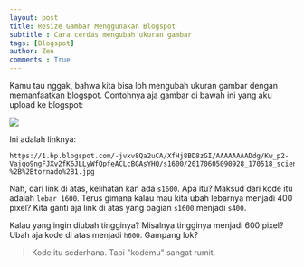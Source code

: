 ```yaml
---
layout: post
title: Resize Gambar Menggunakan Blogspot
subtitle : Cara cerdas mengubah ukuran gambar
tags: [Blogspot]
author: Zen
comments : True
---
```


Kamu tau nggak, bahwa kita bisa loh mengubah ukuran gambar dengan memanfaatkan blogspot. Contohnya aja gambar di bawah ini yang aku upload ke blogspot:

![](https://1.bp.blogspot.com/-jvxv8Qa2uCA/XfHj8BD8zGI/AAAAAAAADdg/Kw_p2-Vajqo9ngFJXv2fK6JLLyWfQpfeACLcBGAsYHQ/s1600/20170605090928_170518_science%2Band%2Bcoaster%2Bpark%2B-%2B%2Btornado%2B1.jpg)

Ini adalah linknya:

```
https://1.bp.blogspot.com/-jvxv8Qa2uCA/XfHj8BD8zGI/AAAAAAAADdg/Kw_p2-Vajqo9ngFJXv2fK6JLLyWfQpfeACLcBGAsYHQ/s1600/20170605090928_170518_science%2Band%2Bcoaster%2Bpark%2B-%2B%2Btornado%2B1.jpg
```

Nah, dari link di atas, kelihatan kan ada `s1600`. Apa itu? Maksud dari kode itu adalah `lebar 1600`. Terus gimana kalau mau kita ubah lebarnya menjadi 400 pixel? Kita ganti aja link di atas yang bagian `s1600` menjadi `s400`.

Kalau yang ingin diubah tingginya? Misalnya tingginya menjadi 600 pixel? Ubah aja kode di atas menjadi `h600`. Gampang lok?

> Kode itu sederhana. Tapi "kodemu" sangat rumit.